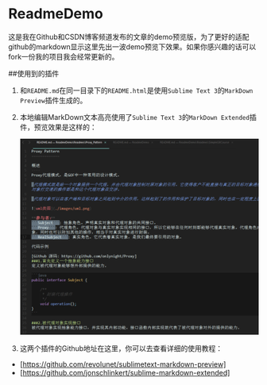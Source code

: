 ReadmeDemo
========

这是我在Github和CSDN博客频道发布的文章的demo预览版，为了更好的适配github的markdown显示这里先出一波demo预览下效果。如果你感兴趣的话可以fork一份我的项目我会经常更新的。

##使用到的插件

1. 和```README.md```在同一目录下的```README.html```是使用```Sublime Text 3```的```MarkDown Preview```插件生成的。
2. 本地编辑MarkDown文本高亮使用了```Sublime Text 3```的```MarkDown Extended```插件，预览效果是这样的：

	![MarkDwon Extended Preview](./images/mardown_extended_preview.png)

3. 这两个插件的Github地址在这里，你可以去查看详细的使用教程：

- [https://github.com/revolunet/sublimetext-markdown-preview]
- [https://github.com/jonschlinkert/sublime-markdown-extended]

[https://github.com/revolunet/sublimetext-markdown-preview]: https://github.com/revolunet/sublimetext-markdown-preview
[https://github.com/jonschlinkert/sublime-markdown-extended]: https://github.com/jonschlinkert/sublime-markdown-extended
